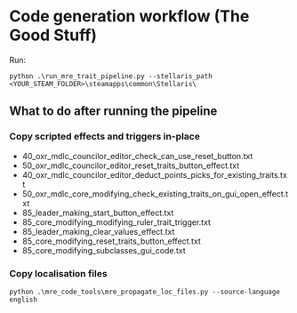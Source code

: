 # Code generation workflow (The Good Stuff)

Run: 

`python .\run_mre_trait_pipeline.py --stellaris_path <YOUR_STEAM_FOLDER>\steamapps\common\Stellaris\`

## What to do after running the pipeline

### Copy scripted effects and triggers in-place

- 40_oxr_mdlc_councilor_editor_check_can_use_reset_button.txt
- 50_oxr_mdlc_councilor_editor_reset_traits_button_effect.txt
- 40_oxr_mdlc_councilor_editor_deduct_points_picks_for_existing_traits.txt
- 50_oxr_mdlc_core_modifying_check_existing_traits_on_gui_open_effect.txt
- 85_leader_making_start_button_effect.txt
- 85_core_modifying_modifying_ruler_trait_trigger.txt
- 85_leader_making_clear_values_effect.txt
- 85_core_modifying_reset_traits_button_effect.txt
- 85_core_modifying_subclasses_gui_code.txt

### Copy localisation files

    python .\mre_code_tools\mre_propagate_loc_files.py --source-language english

